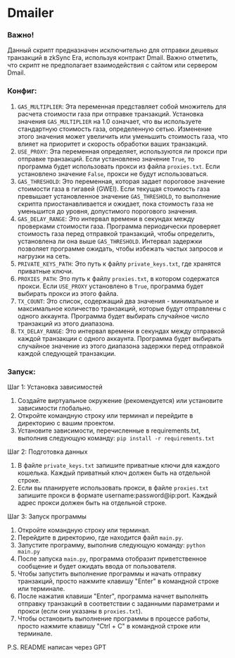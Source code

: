 # Dmailer

### Важно!

Данный скрипт предназначен исключительно для отправки дешевых транзакций в zkSync Era, используя контракт Dmail. Важно отметить, что скрипт не предполагает взаимодействия с сайтом или сервером Dmail.

### Конфиг:

1. `GAS_MULTIPLIER`: Эта переменная представляет собой множитель для расчета стоимости газа при отправке транзакций. Установка значения `GAS_MULTIPLIER` на 1.0 означает, что вы используете стандартную стоимость газа, определенную сетью. Изменение этого значения может увеличить или уменьшить стоимость газа, что влияет на приоритет и скорость обработки ваших транзакций.
2. `USE_PROXY`: Эта переменная определяет, используются ли прокси при отправке транзакций. Если установлено значение `True`, то программа будет использовать прокси из файла `proxies.txt`. Если установлено значение `False`, прокси не будут использоваться.
3. `GAS_THRESHOLD`: Это переменная, которая задает пороговое значение стоимости газа в гигавей (GWEI). Если текущая стоимость газа превышает установленное значение `GAS_THRESHOLD`, то выполнение скрипта приостанавливается и ожидает, пока стоимость газа не уменьшится до уровня, допустимого порогового значения.
4. `GAS_DELAY_RANGE`: Это интервал времени в секундах между проверками стоимости газа. Программа периодически проверяет стоимость газа перед отправкой транзакций, чтобы определить, установлена ли она выше `GAS_THRESHOLD`. Интервал задержки позволяет программе ожидать, чтобы избежать частых запросов и нагрузки на сеть.
5. `PRIVATE_KEYS_PATH`: Это путь к файлу `private_keys.txt`, где хранятся приватные ключи.
6. `PROXIES_PATH`: Это путь к файлу `proxies.txt`, в котором содержатся прокси. Если `USE_PROXY` установлено в `True`, программа будет выбирать прокси из этого файла.
7. `TX_COUNT`: Это список, содержащий два значения - минимальное и максимальное количество транзакций, которые будут отправлены с одного аккаунта. Программа будет выбирать случайное число транзакций из этого диапазона.
8. `TX_DELAY_RANGE`: Это интервал времени в секундах между отправкой каждой транзакции с одного аккаунта. Программа будет выбирать случайное значение из этого диапазона задержки перед отправкой каждой следующей транзакции.

### Запуск:

Шаг 1: Установка зависимостей

1. Создайте виртуальное окружение (рекомендуется) или установите зависимости глобально.
2. Откройте командную строку или терминал и перейдите в директорию с вашим проектом.
3. Установите зависимости, перечисленные в requirements.txt, выполнив следующую команду: `pip install -r requirements.txt`

Шаг 2: Подготовка данных

1. В файле `private_keys.txt` запишите приватные ключи для каждого кошелька. Каждый приватный ключ должен быть на отдельной строке.
2. Если вы планируете использовать прокси, в файле `proxies.txt` запишите прокси в формате username:password@ip:port. Каждый адрес прокси должен быть на отдельной строке.

Шаг 3: Запуск программы

1. Откройте командную строку или терминал.
2. Перейдите в директорию, где находится файл `main.py`.
3. Запустите программу, выполнив следующую команду: `python main.py`
4. После запуска `main.py`, программа отобразит приветственное сообщение и будет ожидать ввода от пользователя.
5. Чтобы запустить выполнение программы и начать отправку транзакций, просто нажмите клавишу "Enter" в командной строке или терминале.
6. После нажатия клавиши "Enter", программа начнет выполнять отправку транзакций в соответствии с заданными параметрами и прокси (если они указаны в `proxies.txt`).
7. Чтобы остановить выполнение программы в процессе работы, просто нажмите клавишу "Ctrl + C" в командной строке или терминале.

P.S. README написан через GPT
